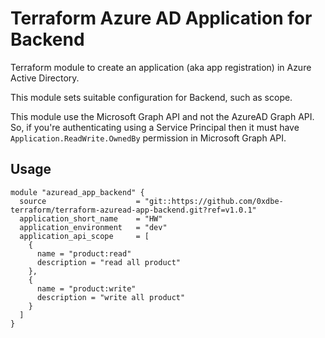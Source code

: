 # Terraform Azure AD Application for Backend

Terraform module to create an application (aka app registration) in Azure Active Directory.

This module sets suitable configuration for Backend, such as scope.

This module use the Microsoft Graph API and not the AzureAD Graph API.
So, if you're authenticating using a Service Principal then it must have ``Application.ReadWrite.OwnedBy`` permission in Microsoft Graph API.


## Usage

```hcl
module "azuread_app_backend" {
  source                    = "git::https://github.com/0xdbe-terraform/terraform-azuread-app-backend.git?ref=v1.0.1"
  application_short_name    = "HW"
  application_environment   = "dev"
  application_api_scope     = [
    {
      name = "product:read"
      description = "read all product"
    },
    {
      name = "product:write"
      description = "write all product"
    }
  ]
}
```
